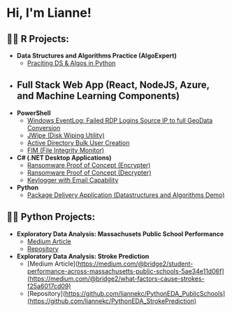 <h1>Hi, I'm Lianne! 

<h2>👨‍💻 R Projects:</h2>

- <b>Data Structures and Algorithms Practice (AlgoExpert)</b>
  - [Praciting DS & Algos in Python](https://github.com/joshmadakor1/Algorithms-Practice)
- <b>Full Stack Web App (React, NodeJS, Azure, and Machine Learning Components)</b>
  - 
- <b>PowerShell</b>
  - [Windows EventLog: Failed RDP Logins Source IP to full GeoData Conversion](https://github.com/joshmadakor1/Sentinel-Lab)
  - [JWipe (Disk Wiping Utility)](https://github.com/joshmadakor1/Jwipe.PowerShell)
  - [Active Directory Bulk User Creation](https://github.com/joshmadakor1/AD_PS)
  - [FIM (File Integrity Monitor)](https://github.com/joshmadakor1/PowerShell-Integrity-FIM)
- <b>C# (.NET Desktop Applications)</b>
  - [Ransomware Proof of Concept (Encrypter)](https://github.com/joshmadakor1/EncrypterPOC)
  - [Ransomware Proof of Concept (Decrypter)](https://github.com/joshmadakor1/DecrypterPOC)
  - [Keylogger with Email Capability](https://github.com/joshmadakor1/Key-Logger-With-Email)
- <b>Python</b>
  - [Package Delivery Application (Datastructures and Algorithms Demo)](https://github.com/joshmadakor1/Package-Delivery-Pathfinding-Algorithm)

<h2>👨‍💻 Python Projects:</h2>

- <b>Exploratory Data Analysis: Massachusets Public School Performance</b>
  - [Medium Article](https://medium.com/@bridge2/student-performance-across-massachusetts-public-schools-5ae34e11d06f)
  - [Repository](https://github.com/liannekc/PythonEDA_PublicSchools)
- <b>Exploratory Data Analysis: Stroke Prediction</b>
  - [Medium Article](https://medium.com/@bridge2/student-performance-across-massachusetts-public-schools-5ae34e11d06f](https://medium.com/@bridge2/what-factors-cause-strokes-f25a6017cd09)
  - [Repository](https://github.com/liannekc/PythonEDA_PublicSchools](https://github.com/liannekc/PythonEDA_StrokePrediction)
    
